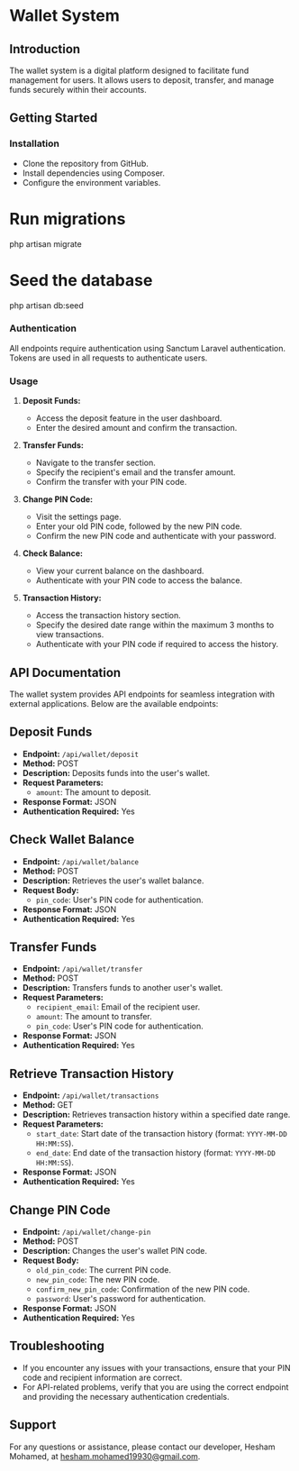 # Wallet System

## Introduction
The wallet system is a digital platform designed to facilitate fund management for users. It allows users to deposit, transfer, and manage funds securely within their accounts.

## Getting Started
### Installation
- Clone the repository from GitHub.
- Install dependencies using Composer.
- Configure the environment variables.

# Run migrations
php artisan migrate

# Seed the database
php artisan db:seed



### Authentication

All endpoints require authentication using Sanctum Laravel authentication. Tokens are used in all requests to authenticate users.

### Usage
1. **Deposit Funds:**
    - Access the deposit feature in the user dashboard.
    - Enter the desired amount and confirm the transaction.

2. **Transfer Funds:**
    - Navigate to the transfer section.
    - Specify the recipient's email and the transfer amount.
    - Confirm the transfer with your PIN code.

3. **Change PIN Code:**
    - Visit the settings page.
    - Enter your old PIN code, followed by the new PIN code.
    - Confirm the new PIN code and authenticate with your password.

4. **Check Balance:**
    - View your current balance on the dashboard.
    - Authenticate with your PIN code to access the balance.

5. **Transaction History:**
    - Access the transaction history section.
    - Specify the desired date range within the maximum 3 months to view transactions.
    - Authenticate with your PIN code if required to access the history.

## API Documentation
The wallet system provides API endpoints for seamless integration with external applications. Below are the available endpoints:

## Deposit Funds

- **Endpoint:** `/api/wallet/deposit`
- **Method:** POST
- **Description:** Deposits funds into the user's wallet.
- **Request Parameters:**
    - `amount`: The amount to deposit.
- **Response Format:** JSON
- **Authentication Required:** Yes

## Check Wallet Balance

- **Endpoint:** `/api/wallet/balance`
- **Method:** POST
- **Description:** Retrieves the user's wallet balance.
- **Request Body:**
    - `pin_code`: User's PIN code for authentication.
- **Response Format:** JSON
- **Authentication Required:** Yes


## Transfer Funds

- **Endpoint:** `/api/wallet/transfer`
- **Method:** POST
- **Description:** Transfers funds to another user's wallet.
- **Request Parameters:**
    - `recipient_email`: Email of the recipient user.
    - `amount`: The amount to transfer.
    - `pin_code`: User's PIN code for authentication.
- **Response Format:** JSON
- **Authentication Required:** Yes

## Retrieve Transaction History

- **Endpoint:** `/api/wallet/transactions`
- **Method:** GET
- **Description:** Retrieves transaction history within a specified date range.
- **Request Parameters:**
    - `start_date`: Start date of the transaction history (format: `YYYY-MM-DD HH:MM:SS`).
    - `end_date`: End date of the transaction history (format: `YYYY-MM-DD HH:MM:SS`).
- **Response Format:** JSON
- **Authentication Required:** Yes

## Change PIN Code

- **Endpoint:** `/api/wallet/change-pin`
- **Method:** POST
- **Description:** Changes the user's wallet PIN code.
- **Request Body:**
    - `old_pin_code`: The current PIN code.
    - `new_pin_code`: The new PIN code.
    - `confirm_new_pin_code`: Confirmation of the new PIN code.
    - `password`: User's password for authentication.
- **Response Format:** JSON
- **Authentication Required:** Yes

## Troubleshooting
- If you encounter any issues with your transactions, ensure that your PIN code and recipient information are correct.
- For API-related problems, verify that you are using the correct endpoint and providing the necessary authentication credentials.

## Support
For any questions or assistance, please contact our developer, Hesham Mohamed, at [hesham.mohamed19930@gmail.com](mailto:hesham.mohamed19930@gmail.com).
